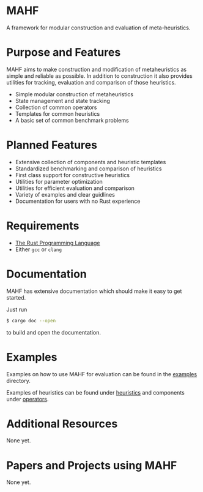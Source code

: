 # MAHF

A framework for modular construction and evaluation of meta-heuristics.

# Purpose and Features

MAHF aims to make construction and modification of metaheuristics as simple and reliable as possible. In addition to construction it also provides utilities for tracking, evaluation and comparison of those heuristics.

- Simple modular construction of metaheuristics
- State management and state tracking
- Collection of common operators
- Templates for common heuristics
- A basic set of common benchmark problems

# Planned Features

- Extensive collection of components and heuristic templates
- Standardized benchmarking and comparison of heuristics
- First class support for constructive heuristics
- Utilities for parameter optimization
- Utilities for efficient evaluation and comparison
- Variety of examples and clear guidlines
- Documentation for users with no Rust experience

# Requirements

- [The Rust Programming Language](https://rust-lang.org)
- Either `gcc` or `clang`

# Documentation

MAHF has extensive documentation which should make it easy to get started.

Just run
```sh
$ cargo doc --open
```
to build and open the documentation.

# Examples

Examples on how to use MAHF for evaluation can be found in the [examples](/examples) directory.

Examples of heuristics can be found under [heuristics](/src/heuristics/) and components under [operators](/src/operators/).

# Additional Resources

None yet.

# Papers and Projects using MAHF

None yet.

